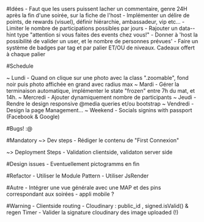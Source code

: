 
#Idées
	- Faut que les users puissent lacher un commentaire, genre 24H après la fin d'une soirée, sur la fiche de l'host
	- Implémenter un délire de points, de rewards (visuel), définir hiérarchie, ambassadeur, vip etc...
	- Limiter le nombre de participations possibles par jours
	- Rajouter un data--hint type "attention si vous faites des events chez vous!" 
	- Donner à 'host la possibilité de valider un user, et le nombre de personnes prévues'
	- Faire un système de badges par tag et par palier ET/OU de niveaux. Cadeaux offert à chaque palier

#Schedule 

  ~ Lundi
	- Quand on clique sur une photo avec la class ".zoomable", fond noir puis photo affichée en grand avec radius max
  ~ Mardi
	- Gérer la terminaison automatique, implémenter le state "frozen" entre 7h du mat, et 14h.
  ~ Mercredi
	- Ajouter dynamiquement nombre de participants 
  ~ Jeudi
	- Rendre le design responsive @media queries et/ou bootstrap
  ~ Vendredi
	- Design la page Management...
  ~ Weekend
	- Socials signins with passport (Facebook & Google)

#Bugs! :@

#Mandatory 
  ~> Dev steps
	- Rédiger le contenu de "First Connexion"

  ~> Deployment Steps
	- Validation clientside, validaton server side

#Design issues
	- Eventuellement pictogramms en fin 

#Refactor
	- Utiliser le Module Pattern
	- Utiliser JsRender

#Autre 
	- Intégrer une vue générale avec une MAP et des pins correspondant aux soirées
	- appli mobile ?

#Warning
	- Clientside routing
	- Cloudinary : public_id , signed.isValid() & regen Timer
	- Valider la signature cloudinary des image uploaded (!)
